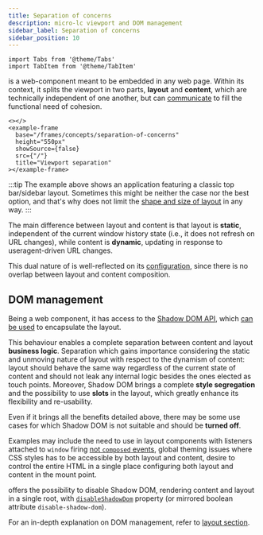 ```yaml
---
title: Separation of concerns
description: micro-lc viewport and DOM management
sidebar_label: Separation of concerns
sidebar_position: 10
---
```


```mdx-code-block
import Tabs from '@theme/Tabs'
import TabItem from '@theme/TabItem'
```

<micro-lc></micro-lc> is a web-component meant to be embedded in any web page. Within its context, it splits the viewport
in two parts, **layout** and **content**, which are technically independent of one another, but can
[communicate](./communication.md) to fill the functional need of cohesion.

```mdx-code-block
<></>
<example-frame
  base="/frames/concepts/separation-of-concerns"
  height="550px"
  showSource={false}
  src={"/"}
  title="Viewport separation"
></example-frame>
```

:::tip
The example above shows an application featuring a classic top bar/sidebar layout. Sometimes this might be neither the
case nor the best option, and that's why <micro-lc></micro-lc> does not limit the 
[shape and size of layout](../guides/layout.md) in any way.
:::

The main difference between layout and content is that layout is **static**, independent of the current window history
state (i.e., it does not refresh on URL changes), while content is **dynamic**, updating in response to useragent-driven
URL changes.

This dual nature of <micro-lc></micro-lc> is well-reflected on its 
[configuration](../../api/micro-lc-web-component.md#configuration), since there is no overlap between layout and content
composition.

## DOM management

Being <micro-lc></micro-lc> a web component, it has access to the
[Shadow DOM API](https://developer.mozilla.org/en-US/docs/Web/Web_Components/Using_shadow_DOM), which
[can be used](#disabling-shadow-dom) to encapsulate the layout.

This behaviour enables a complete separation between content and layout **business logic**. Separation which gains
importance considering the static and unmoving nature of layout with respect to the dynamism of content: layout should
behave the same way regardless of the current state of content and should not leak any internal logic besides the ones
elected as touch points. Moreover, Shadow DOM brings a complete **style segregation** and the possibility to use
**slots** in the layout, which greatly enhance its flexibility and re-usability.

Even if it brings all the benefits detailed above, there may be some use cases for which <micro-lc></micro-lc> Shadow
DOM is not suitable and should be **turned off**.

Examples may include the need to use in layout components with listeners attached to `window` firing
[not `composed` events](https://pm.dartus.fr/blog/a-complete-guide-on-shadow-dom-and-event-propagation/), global theming
issues where CSS styles has to be accessible by both layout and content, desire to control the entire HTML in a single
place configuring both layout and content in the mount point.

<micro-lc></micro-lc> offers the possibility to disable Shadow DOM, rendering content and layout in a single root, with 
[`disableShadowDom`](../../api/micro-lc-web-component.md#properties--attributes) property (or mirrored boolean attribute
`disable-shadow-dom`).

For an in-depth explanation on <micro-lc></micro-lc> DOM management, refer to [layout section](../guides/layout.md).
